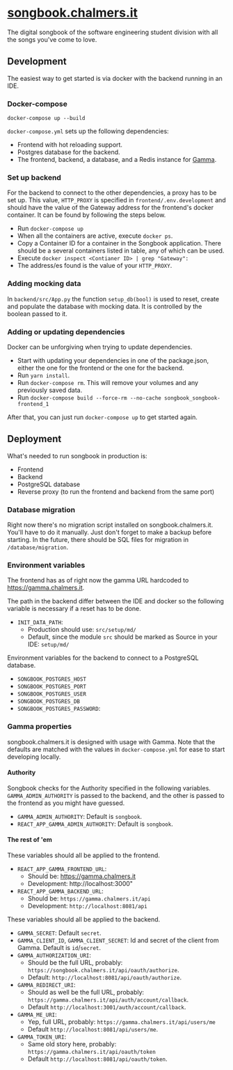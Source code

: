# [songbook.chalmers.it](https://songbook.chalmers.it)

The digital songbook of the software engineering student division with all the songs you've come to love.

## Development

The easiest way to get started is via docker with the backend running in an IDE.

### Docker-compose
`docker-compose up --build`

`docker-compose.yml` sets up the following dependencies:

* Frontend with hot reloading support.
* Postgres database for the backend.
* The frontend, backend, a database, and a Redis instance for [Gamma](https://github.com/cthit/gamma).

### Set up backend
For the backend to connect to the other dependencies, a proxy has to be set up. 
This value, `HTTP_PROXY` is specified in `frontend/.env.development` and should have the value of the Gateway address for the frontend's docker container.
It can be found by following the steps below.

* Run `docker-compose up`
* When all the containers are active, execute `docker ps`.
* Copy a Container ID for a container in the Songbook application. 
  There should be a several containers listed in table, any of which can be used. 
* Execute `docker inspect <Contianer ID> | grep "Gateway":`
* The address/es found is the value of your `HTTP_PROXY`.

### Adding mocking data

In `backend/src/App.py` the function `setup_db(bool)` is used to reset, create and populate the database with mocking data.
It is controlled by the boolean passed to it.

### Adding or updating dependencies

Docker can be unforgiving when trying to update dependencies.

* Start with updating your dependencies in one of the package.json, either the one for the frontend or the one for the backend.
* Run `yarn install`.
* Run `docker-compose rm`. This will remove your volumes and any previously saved data.
* Run `docker-compose build --force-rm --no-cache songbook_songbook-frontend_1`

After that, you can just run `docker-compose up` to get started again.

## Deployment
What's needed to run songbook in production is:

- Frontend
- Backend
- PostgreSQL database
- Reverse proxy (to run the frontend and backend from the same port)

### Database migration
Right now there's no migration script installed on songbook.chalmers.it.
You'll have to do it manually. Just don't forget to make a backup before starting.
In the future, there should be SQL files for migration in `/database/migration`.

### Environment variables

The frontend has as of right now the gamma URL hardcoded to https://gamma.chalmers.it.

The path in the backend differ between the IDE and docker so the following variable is necessary if a reset has to be done.  
- `INIT_DATA_PATH`:
  - Production should use: `src/setup/md/`
  - Default, since the module `src` should be marked as Source in your IDE: `setup/md/`

Environment variables for the backend to connect to a PostgreSQL database.
- `SONGBOOK_POSTGRES_HOST`
- `SONGBOOK_POSTGRES_PORT`
- `SONGBOOK_POSTGRES_USER`
- `SONGBOOK_POSTGRES_DB`
- `SONGBOOK_POSTGRES_PASSWORD`: 

### Gamma properties
songbook.chalmers.it is designed with usage with Gamma.
Note that the defaults are matched with the values in `docker-compose.yml` for ease to start developing locally.

#### Authority
Songbook checks for the Authority specified in the following variables.
`GAMMA_ADMIN_AUTHORITY` is passed to the backend, and the other is passed to the frontend as you might have guessed.
- `GAMMA_ADMIN_AUTHORITY`: Default is `songbook`.
- `REACT_APP_GAMMA_ADMIN_AUTHORITY`: Default is `songbook`.

#### The rest of 'em
These variables should all be applied to the frontend.
- `REACT_APP_GAMMA_FRONTEND_URL`:
  - Should be: https://gamma.chalmers.it
  - Development: http://localhost:3000"
- `REACT_APP_GAMMA_BACKEND_URL`:
  - Should be: `https://gamma.chalmers.it/api`
  - Development: `http://localhost:8081/api`


These variables should all be applied to the backend.
- `GAMMA_SECRET`: Default `secret`.
- `GAMMA_CLIENT_ID`, `GAMMA_CLIENT_SECRET`: Id and secret of the client from Gamma. Default is `id`/`secret`.
- `GAMMA_AUTHORIZATION_URI`:
  - Should be the full URL, probably: `https://songbook.chalmers.it/api/oauth/authorize`.
  - Default: `http://localhost:8081/api/oauth/authorize`.
- `GAMMA_REDIRECT_URI`:
  - Should as well be the full URL, probably: `https://gamma.chalmers.it/api/auth/account/callback`.
  - Default `http://localhost:3001/auth/account/callback`.
- `GAMMA_ME_URI`: 
  - Yep, full URL, probably: `https://gamma.chalmers.it/api/users/me`
  - Default `http://localhost:8081/api/users/me`.
- `GAMMA_TOKEN_URI`:
  - Same old story here, probably: `https://gamma.chalmers.it/api/oauth/token`
  - Default `http://localhost:8081/api/oauth/token`.

